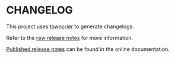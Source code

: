 # CHANGELOG

This project uses [towncrier](https://towncrier.readthedocs.io/) to generate changelogs.

Refer to the [raw release notes](doc/source/changelog.rst) for more information.

[Published release notes](https://almgw-msoffice.scade.docs.pyansys.com/version/stable/changelog.html) can be found in the online documentation.
